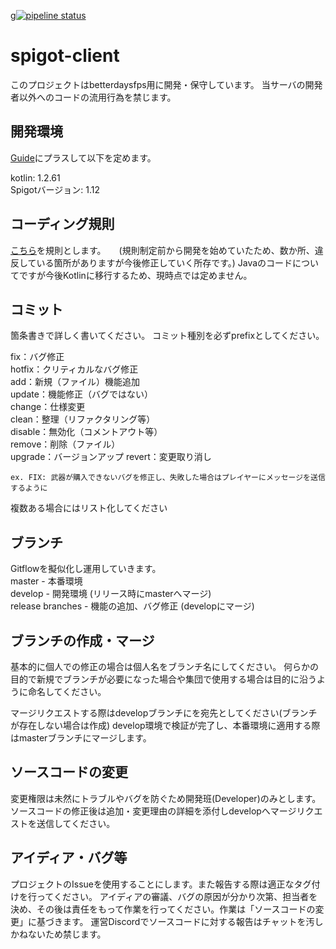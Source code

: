 g[![pipeline status](https://gitlab.com/betterdaysfps/spigot-client/badges/develop/pipeline.svg)](https://gitlab.com/betterdaysfps/spigot-client/commits/develop)

# spigot-client

このプロジェクトはbetterdaysfps用に開発・保守しています。
当サーバの開発者以外へのコードの流用行為を禁じます。

## 開発環境

[Guide](https://gitlab.com/betterdaysfps/Guide)にプラスして以下を定めます。


kotlin: 1.2.61   
Spigotバージョン: 1.12

## コーディング規則
[こちら](https://gitlab.com/betterdaysfps/Guide/blob/master/Kotlin-Coding-Style.md)を規則とします。　　(規則制定前から開発を始めていたため、数か所、違反している箇所がありますが今後修正していく所存です。)
Javaのコードについてですが今後Kotlinに移行するため、現時点では定めません。


## コミット
箇条書きで詳しく書いてください。
コミット種別を必ずprefixとしてください。

fix：バグ修正  
hotfix：クリティカルなバグ修正  
add：新規（ファイル）機能追加  
update：機能修正（バグではない）  
change：仕様変更  
clean：整理（リファクタリング等）   
disable：無効化（コメントアウト等）    
remove：削除（ファイル）  
upgrade：バージョンアップ
revert：変更取り消し  

```
ex. FIX: 武器が購入できないバグを修正し、失敗した場合はプレイヤーにメッセージを送信するように

```

複数ある場合にはリスト化してください

## ブランチ
Gitflowを擬似化し運用していきます。  
master - 本番環境  
develop - 開発環境 (リリース時にmasterへマージ)  
release branches - 機能の追加、バグ修正 (developにマージ)



## ブランチの作成・マージ
基本的に個人での修正の場合は個人名をブランチ名にしてください。
何らかの目的で新規でブランチが必要になった場合や集団で使用する場合は目的に沿うように命名してください。

マージリクエストする際はdevelopブランチにを宛先としてください(ブランチが存在しない場合は作成)
develop環境で検証が完了し、本番環境に適用する際はmasterブランチにマージします。


## ソースコードの変更
変更権限は未然にトラブルやバグを防ぐため開発班(Developer)のみとします。
ソースコードの修正後は追加・変更理由の詳細を添付しdevelopへマージリクエストを送信してください。

## アイディア・バグ等
プロジェクトのIssueを使用することにします。また報告する際は適正なタグ付けを行ってください。
アイディアの審議、バグの原因が分かり次第、担当者を決め、その後は責任をもって作業を行ってください。作業は「ソースコードの変更」に基づきます。
運営Discordでソースコードに対する報告はチャットを汚しかねないため禁じます。
 


